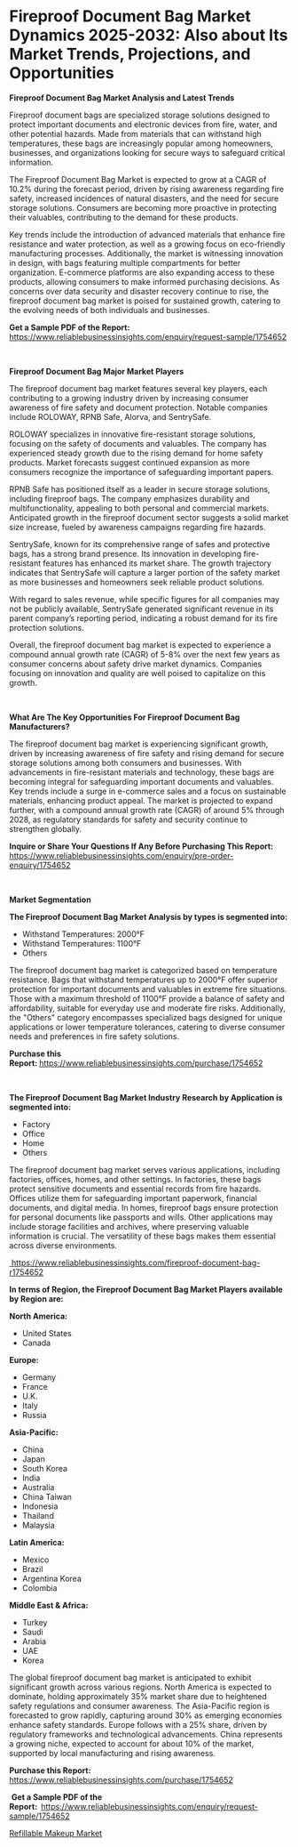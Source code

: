 <p><h1>Fireproof Document Bag Market Dynamics 2025-2032: Also about Its Market Trends, Projections, and Opportunities</h1></p><p><strong>Fireproof Document Bag Market Analysis and Latest Trends</strong></p>
<p><p>Fireproof document bags are specialized storage solutions designed to protect important documents and electronic devices from fire, water, and other potential hazards. Made from materials that can withstand high temperatures, these bags are increasingly popular among homeowners, businesses, and organizations looking for secure ways to safeguard critical information. </p><p>The Fireproof Document Bag Market is expected to grow at a CAGR of 10.2% during the forecast period, driven by rising awareness regarding fire safety, increased incidences of natural disasters, and the need for secure storage solutions. Consumers are becoming more proactive in protecting their valuables, contributing to the demand for these products. </p><p>Key trends include the introduction of advanced materials that enhance fire resistance and water protection, as well as a growing focus on eco-friendly manufacturing processes. Additionally, the market is witnessing innovation in design, with bags featuring multiple compartments for better organization. E-commerce platforms are also expanding access to these products, allowing consumers to make informed purchasing decisions. As concerns over data security and disaster recovery continue to rise, the fireproof document bag market is poised for sustained growth, catering to the evolving needs of both individuals and businesses.</p></p>
<p><strong>Get a Sample PDF of the Report:&nbsp;</strong> <a href="https://www.reliablebusinessinsights.com/enquiry/request-sample/1754652?utm_campaign=2226&utm_medium=2&utm_source=Github&utm_content=ia&utm_term=08022025&utm_id=fireproof-document-bag">https://www.reliablebusinessinsights.com/enquiry/request-sample/1754652</a></p>
<p>&nbsp;</p>
<p><strong>Fireproof Document Bag Major Market Players</strong></p>
<p><p>The fireproof document bag market features several key players, each contributing to a growing industry driven by increasing consumer awareness of fire safety and document protection. Notable companies include ROLOWAY, RPNB Safe, Alorva, and SentrySafe.</p><p>ROLOWAY specializes in innovative fire-resistant storage solutions, focusing on the safety of documents and valuables. The company has experienced steady growth due to the rising demand for home safety products. Market forecasts suggest continued expansion as more consumers recognize the importance of safeguarding important papers.</p><p>RPNB Safe has positioned itself as a leader in secure storage solutions, including fireproof bags. The company emphasizes durability and multifunctionality, appealing to both personal and commercial markets. Anticipated growth in the fireproof document sector suggests a solid market size increase, fueled by awareness campaigns regarding fire hazards.</p><p>SentrySafe, known for its comprehensive range of safes and protective bags, has a strong brand presence. Its innovation in developing fire-resistant features has enhanced its market share. The growth trajectory indicates that SentrySafe will capture a larger portion of the safety market as more businesses and homeowners seek reliable product solutions.</p><p>With regard to sales revenue, while specific figures for all companies may not be publicly available, SentrySafe generated significant revenue in its parent company’s reporting period, indicating a robust demand for its fire protection solutions.</p><p>Overall, the fireproof document bag market is expected to experience a compound annual growth rate (CAGR) of 5-8% over the next few years as consumer concerns about safety drive market dynamics. Companies focusing on innovation and quality are well poised to capitalize on this growth.</p></p>
<p>&nbsp;</p>
<p><strong>What Are The Key Opportunities For Fireproof Document Bag Manufacturers?</strong></p>
<p><p>The fireproof document bag market is experiencing significant growth, driven by increasing awareness of fire safety and rising demand for secure storage solutions among both consumers and businesses. With advancements in fire-resistant materials and technology, these bags are becoming integral for safeguarding important documents and valuables. Key trends include a surge in e-commerce sales and a focus on sustainable materials, enhancing product appeal. The market is projected to expand further, with a compound annual growth rate (CAGR) of around 5% through 2028, as regulatory standards for safety and security continue to strengthen globally.</p></p>
<p><strong>Inquire or Share Your Questions If Any Before Purchasing This Report:</strong> <a href="https://www.reliablebusinessinsights.com/enquiry/pre-order-enquiry/1754652?utm_campaign=2226&utm_medium=2&utm_source=Github&utm_content=ia&utm_term=08022025&utm_id=fireproof-document-bag">https://www.reliablebusinessinsights.com/enquiry/pre-order-enquiry/1754652</a></p>
<p>&nbsp;</p>
<p><strong>Market Segmentation</strong></p>
<p><strong>The Fireproof Document Bag Market Analysis by types is segmented into:</strong></p>
<p><ul><li>Withstand Temperatures: 2000°F</li><li>Withstand Temperatures: 1100°F</li><li>Others</li></ul></p>
<p><p>The fireproof document bag market is categorized based on temperature resistance. Bags that withstand temperatures up to 2000°F offer superior protection for important documents and valuables in extreme fire situations. Those with a maximum threshold of 1100°F provide a balance of safety and affordability, suitable for everyday use and moderate fire risks. Additionally, the "Others" category encompasses specialized bags designed for unique applications or lower temperature tolerances, catering to diverse consumer needs and preferences in fire safety solutions.</p></p>
<p><strong>Purchase this Report:&nbsp;</strong><a href="https://www.reliablebusinessinsights.com/purchase/1754652?utm_campaign=2226&utm_medium=2&utm_source=Github&utm_content=ia&utm_term=08022025&utm_id=fireproof-document-bag">https://www.reliablebusinessinsights.com/purchase/1754652</a></p>
<p>&nbsp;</p>
<p><strong>The Fireproof Document Bag Market Industry Research by Application is segmented into:</strong></p>
<p><ul><li>Factory</li><li>Office</li><li>Home</li><li>Others</li></ul></p>
<p><p>The fireproof document bag market serves various applications, including factories, offices, homes, and other settings. In factories, these bags protect sensitive documents and essential records from fire hazards. Offices utilize them for safeguarding important paperwork, financial documents, and digital media. In homes, fireproof bags ensure protection for personal documents like passports and wills. Other applications may include storage facilities and archives, where preserving valuable information is crucial. The versatility of these bags makes them essential across diverse environments.</p></p>
<p><a href="https://www.reliablebusinessinsights.com/fireproof-document-bag-r1754652?utm_campaign=2226&utm_medium=2&utm_source=Github&utm_content=ia&utm_term=08022025&utm_id=fireproof-document-bag">&nbsp;https://www.reliablebusinessinsights.com/fireproof-document-bag-r1754652</a></p>
<p><strong>In terms of Region, the Fireproof Document Bag Market Players available by Region are:</strong></p>
<p>
    <p> <strong> North America: </strong>
        <ul>
            <li>United States</li>
            <li>Canada</li>
        </ul>
        </p> 
    <p> <strong> Europe: </strong>
        <ul>
            <li>Germany</li>
            <li>France</li>
            <li>U.K.</li>
            <li>Italy</li>
            <li>Russia</li>
        </ul>
        </p> 
    <p> <strong> Asia-Pacific: </strong>
        <ul>
            <li>China</li>
            <li>Japan</li>
            <li>South Korea</li>
            <li>India</li>
            <li>Australia</li>
            <li>China Taiwan</li>
            <li>Indonesia</li>
            <li>Thailand</li>
            <li>Malaysia</li>
        </ul>
        </p> 
    <p> <strong> Latin America: </strong>
        <ul>
            <li>Mexico</li>
            <li>Brazil</li>
            <li>Argentina Korea</li>
            <li>Colombia</li>
        </ul>
        </p> 
    <p> <strong> Middle East & Africa: </strong>
        <ul>
            <li>Turkey</li>
            <li>Saudi</li>
            <li>Arabia</li>
            <li>UAE</li>
            <li>Korea</li>
        </ul>
    </p>
    </p>
<p><p>The global fireproof document bag market is anticipated to exhibit significant growth across various regions. North America is expected to dominate, holding approximately 35% market share due to heightened safety regulations and consumer awareness. The Asia-Pacific region is forecasted to grow rapidly, capturing around 30% as emerging economies enhance safety standards. Europe follows with a 25% share, driven by regulatory frameworks and technological advancements. China represents a growing niche, expected to account for about 10% of the market, supported by local manufacturing and rising awareness.</p></p>
<p><strong>Purchase this Report: </strong><a href="https://www.reliablebusinessinsights.com/purchase/1754652?utm_campaign=2226&utm_medium=2&utm_source=Github&utm_content=ia&utm_term=08022025&utm_id=fireproof-document-bag">https://www.reliablebusinessinsights.com/purchase/1754652</a></p>
<p>&nbsp;<strong>Get a Sample PDF of the Report:&nbsp;&nbsp;</strong><a href="https://www.reliablebusinessinsights.com/enquiry/request-sample/1754652?utm_campaign=2226&utm_medium=2&utm_source=Github&utm_content=ia&utm_term=08022025&utm_id=fireproof-document-bag">https://www.reliablebusinessinsights.com/enquiry/request-sample/1754652</a></p>
<p><strong></strong></p>
<p><p><a href="https://github.com/AlisaRowe24/Market-Research-Report-List-1/blob/main/refillable-makeup-market.md?utm_campaign=2226&utm_medium=2&utm_source=Github&utm_content=ia&utm_term=08022025&utm_id=fireproof-document-bag">Refillable Makeup Market</a></p></p>